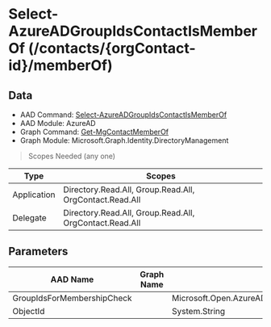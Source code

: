 # Select-AzureADGroupIdsContactIsMemberOf (/contacts/{orgContact-id}/memberOf)

## Data

+ AAD Command: [Select-AzureADGroupIdsContactIsMemberOf](https://docs.microsoft.com/en-us/powershell/module/AzureAD/Select-AzureADGroupIdsContactIsMemberOf)
+ AAD Module: AzureAD
+ Graph Command: [Get-MgContactMemberOf](https://docs.microsoft.com/en-us/powershell/module/Microsoft.Graph.Identity.DirectoryManagement/Get-MgContactMemberOf)
+ Graph Module: Microsoft.Graph.Identity.DirectoryManagement

> Scopes Needed (any one)

|Type|Scopes|
|---|---|
|Application|Directory.Read.All, Group.Read.All, OrgContact.Read.All|
|Delegate|Directory.Read.All, Group.Read.All, OrgContact.Read.All|

## Parameters

|AAD Name|Graph Name|AAD Type|Graph Type|Infos|
|---|---|---|---|---|
|GroupIdsForMembershipCheck||Microsoft.Open.AzureAD.Model.GroupIdsForMembershipCheck|||
|ObjectId||System.String|||

